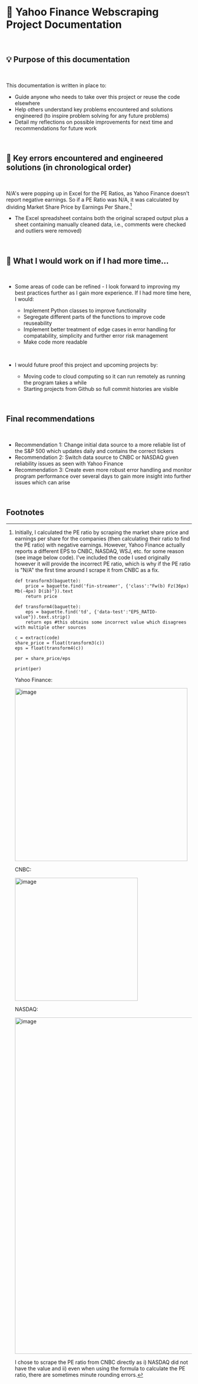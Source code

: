 # 🔭 Yahoo Finance Webscraping Project Documentation

<br>

## 💡 Purpose of this documentation

<br>

This documentation is written in place to:

- Guide anyone who needs to take over this project or reuse the code elsewhere 
- Help others understand key problems encountered and solutions engineered (to inspire problem solving for any future problems)
- Detail my reflections on possible improvements for next time and recommendations for future work 

<br>

## 🤔 Key errors encountered and engineered solutions (in chronological order)

<br>

N/A's were popping up in Excel for the PE Ratios, as Yahoo Finance doesn't report negative earnings. So if a PE Ratio was N/A, it was calculated by dividing Market Share Price by Earnings Per Share.[^bignote] 






- The Excel spreadsheet contains both the original scraped output plus a sheet containing manually cleaned data, i.e., comments were checked and outliers were removed)

<br>

## 🌱 What I would work on if I had more time... 

<br>

- Some areas of code can be refined - I look forward to improving my best practices further as I gain more experience. If I had more time here, I would:

  - Implement Python classes to improve functionality
  - Segregate different parts of the functions to improve code reuseability 
  - Implement better treatment of edge cases in error handling for compatability, simplicity and further error risk management 
  - Make code more readable 

<br>

- I would future proof this project and upcoming projects by:

  - Moving code to cloud computing so it can run remotely as running the program takes a while
  - Starting projects from Github so full commit histories are visible 

<br>

## Final recommendations

<br>

- Recommendation 1: Change initial data source to a more reliable list of the S&P 500 which updates daily and contains the correct tickers 
- Recommendation 2: Switch data source to CNBC or NASDAQ given reliability issues as seen with Yahoo Finance
- Recommendation 3: Create even more robust error handling and monitor program performance over several days to gain more insight into further issues which can arise 

<br>

## Footnotes


[^bignote]: Initially, I calculated the PE ratio by scraping the market share price and earnings per share for the companies (then calculating their ratio to find the PE ratio) with negative earnings. However, Yahoo Finance actually reports a different EPS to CNBC, NASDAQ, WSJ, etc. for some reason (see image below code). I've included the code I used originally however it will provide the incorrect PE ratio, which is why if the PE ratio is "N/A" the first time around I scrape it from CNBC as a fix. 

        def transform3(baguette):
            price = baguette.find('fin-streamer', {'class':"Fw(b) Fz(36px) Mb(-4px) D(ib)"}).text
            return price
        
        def transform4(baguette):
            eps = baguette.find('td', {'data-test':"EPS_RATIO-value"}).text.strip()
            return eps #this obtains some incorrect value which disagrees with multiple other sources

        c = extract(code) 
        share_price = float(transform3(c))
        eps = float(transform4(c))
        
        per = share_price/eps
        
        print(per)
      
      Yahoo Finance:
      
      <img width="468" alt="image" src="https://user-images.githubusercontent.com/87015101/187060046-6812ac11-ce1c-4146-afd9-73c5f1ac47ab.png">
      
      CNBC: 
      
      <img width="333" alt="image" src="https://user-images.githubusercontent.com/87015101/187059943-58b90d92-d2af-435c-9174-f04f3a3c594c.png">

      NASDAQ:
      
      <img width="910" alt="image" src="https://user-images.githubusercontent.com/87015101/187059969-5d6b78ff-17eb-4e8f-98f9-2017b00d2b18.png">
      
      I chose to scrape the PE ratio from CNBC directly as i) NASDAQ did not have the value and ii) even when using the formula to calculate the PE ratio, there are sometimes minute rounding errors.
     

